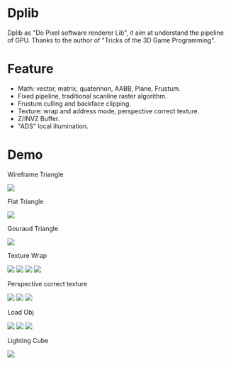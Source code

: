 # Dplib
Dplib as "Do Pixel software renderer Lib", it aim at understand the pipeline of GPU. Thanks to the author of "Tricks of the 3D Game Programming". 

Feature
==
* Math: vector, matrix, quaterinon, AABB, Plane, Frustum.
* Fixed pipeline, traditional scanline raster algorithm.
* Frustum culling and backface clipping.
* Texture: wrap and address mode, perspective correct texture.
* Z/INVZ Buffer.
* "ADS" local illumination.

Demo
==

Wireframe Triangle

![](https://raw.githubusercontent.com/mi2think/Dplib/master/DpDemo/demo_capture/wireframe.gif)

Flat Triangle

![](https://raw.githubusercontent.com/mi2think/Dplib/master/DpDemo/demo_capture/flat.gif)

Gouraud Triangle

![](https://raw.githubusercontent.com/mi2think/Dplib/master/DpDemo/demo_capture/gouraud.png)

Texture Wrap

![](https://raw.githubusercontent.com/mi2think/Dplib/master/DpDemo/demo_capture/textureWrap/border.png)
![](https://raw.githubusercontent.com/mi2think/Dplib/master/DpDemo/demo_capture/textureWrap/edge.png)
![](https://raw.githubusercontent.com/mi2think/Dplib/master/DpDemo/demo_capture/textureWrap/reapeat.png)
![](https://raw.githubusercontent.com/mi2think/Dplib/master/DpDemo/demo_capture/textureWrap/mirror.png)

Perspective correct texture

![](https://raw.githubusercontent.com/mi2think/Dplib/master/DpDemo/demo_capture/3.png)
![](https://raw.githubusercontent.com/mi2think/Dplib/master/DpDemo/demo_capture/4.png)
![](https://raw.githubusercontent.com/mi2think/Dplib/master/DpDemo/demo_capture/5.png)

Load Obj

![](https://raw.githubusercontent.com/mi2think/Dplib/master/DpDemo/demo_capture/cube.gif)
![](https://raw.githubusercontent.com/mi2think/Dplib/master/DpDemo/demo_capture/teapot.gif)
![](https://raw.githubusercontent.com/mi2think/Dplib/master/DpDemo/demo_capture/red_jeep.png)

Lighting Cube

![](https://raw.githubusercontent.com/mi2think/Dplib/master/DpDemo/demo_capture/light_cube.gif)